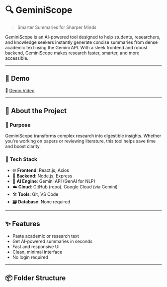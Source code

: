 # 🔍 GeminiScope

> Smarter Summaries for Sharper Minds

GeminiScope is an AI-powered tool designed to help students, researchers, and knowledge seekers instantly generate concise summaries from dense academic text using the Gemini API. With a sleek frontend and robust backend, GeminiScope makes research faster, smarter, and more accessible.

---

## 🚀 Demo

🔗 [Demo Video](https://your-demo-video-link.com)

---

## 🧠 About the Project

### 📌 Purpose
GeminiScope transforms complex research into digestible insights. Whether you're working on papers or reviewing literature, this tool helps save time and boost clarity.

### 🧱 Tech Stack
- 🌐 **Frontend**: React.js, Axios  
- 🔧 **Backend**: Node.js, Express  
- 🤖 **AI Engine**: Gemini API (GenAI for NLP)  
- ☁️ **Cloud**: GitHub (repo), Google Cloud (via Gemini)  
- 🛠️ **Tools**: Git, VS Code  
- 🗃️ **Database**: None required

---

## ✨ Features

- Paste academic or research text  
- Get AI-powered summaries in seconds  
- Fast and responsive UI  
- Clean, minimal interface  
- No login required

---

## 📦 Folder Structure
